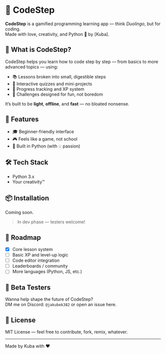 # 🚀 CodeStep

**CodeStep** is a gamified programming learning app — think *Duolingo*, but for coding.  
Made with love, creativity, and Python 🐍 by [Kuba].

## 🎯 What is CodeStep?

CodeStep helps you learn how to code step by step — from basics to more advanced topics — using:

- 📚 Lessons broken into small, digestible steps
- 🧠 Interactive quizzes and mini-projects
- 🔁 Progress tracking and XP system
- 👾 Challenges designed for fun, not boredom

It’s built to be **light**, **offline**, and **fast** — no bloated nonsense.

## 🧩 Features

- 🎓 Beginner-friendly interface
- 🎮 Feels like a game, not school
- 🔧 Built in Python (with 💡 passion)

## 🛠️ Tech Stack

- Python 3.x
- Your creativity™

## 📦 Installation

Coming soon.

> In dev phase — testers welcome!

## 📅 Roadmap

- [x] Core lesson system  
- [ ] Basic XP and level-up logic  
- [ ] Code editor integration  
- [ ] Leaderboards / community  
- [ ] More languages (Python, JS, etc.)

## 🧪 Beta Testers

Wanna help shape the future of CodeStep?  
DM me on Discord: `@jakubek382` or open an issue here.

## 📜 License

MIT License — feel free to contribute, fork, remix, whatever.

---

Made by Kuba with ❤️
